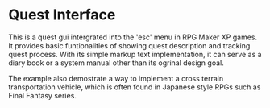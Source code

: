 Quest Interface
=============
This is a quest gui intergrated into the 'esc' menu in RPG Maker XP games. It provides basic funtionalities of showing quest description and tracking quest process. With its simple markup text implementation, it can serve as a diary book or a system manual other than its ogrinal design goal.

The example also demostrate a way to implement a cross terrain transportation vehicle, which is often found in Japanese style RPGs such as Final Fantasy series.